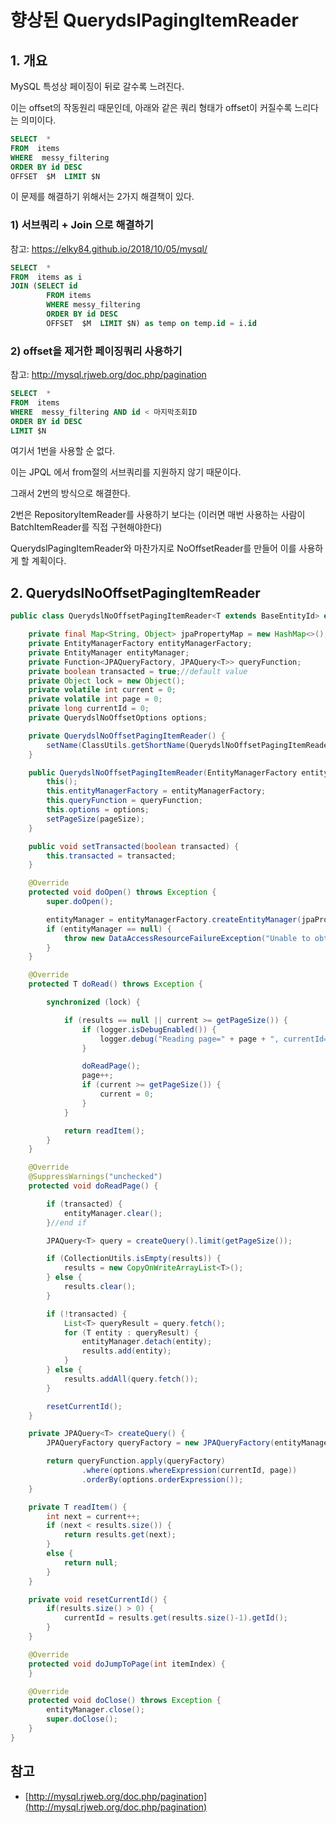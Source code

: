 # 향상된 QuerydslPagingItemReader

## 1. 개요

MySQL 특성상 페이징이 뒤로 갈수록 느려진다.

이는 offset의 작동원리 때문인데, 아래와 같은 쿼리 형태가 offset이 커질수록 느리다는 의미이다.

```sql
SELECT  *
FROM  items
WHERE  messy_filtering
ORDER BY id DESC
OFFSET  $M  LIMIT $N
```

이 문제를 해결하기 위해서는 2가지 해결책이 있다.


### 1) 서브쿼리 + Join 으로 해결하기

참고: https://elky84.github.io/2018/10/05/mysql/

```sql
SELECT  *
FROM  items as i
JOIN (SELECT id
        FROM items
        WHERE messy_filtering
        ORDER BY id DESC
        OFFSET  $M  LIMIT $N) as temp on temp.id = i.id
```

### 2) offset을 제거한 페이징쿼리 사용하기

참고: http://mysql.rjweb.org/doc.php/pagination

```sql
SELECT  *
FROM  items
WHERE  messy_filtering AND id < 마지막조회ID
ORDER BY id DESC
LIMIT $N
```

여기서 1번을 사용할 순 없다.

이는 JPQL 에서 from절의 서브쿼리를 지원하지 않기 때문이다.

그래서 2번의 방식으로 해결한다.

2번은 RepositoryItemReader를 사용하기 보다는 (이러면 매번 사용하는 사람이 BatchItemReader를 직접 구현해야한다)

QuerydslPagingItemReader와 마찬가지로 NoOffsetReader를 만들어 이를 사용하게 할 계획이다.


## 2. QuerydslNoOffsetPagingItemReader

```java
public class QuerydslNoOffsetPagingItemReader<T extends BaseEntityId> extends AbstractPagingItemReader <T>  {

    private final Map<String, Object> jpaPropertyMap = new HashMap<>();
    private EntityManagerFactory entityManagerFactory;
    private EntityManager entityManager;
    private Function<JPAQueryFactory, JPAQuery<T>> queryFunction;
    private boolean transacted = true;//default value
    private Object lock = new Object();
    private volatile int current = 0;
    private volatile int page = 0;
    private long currentId = 0;
    private QuerydslNoOffsetOptions options;

    private QuerydslNoOffsetPagingItemReader() {
        setName(ClassUtils.getShortName(QuerydslNoOffsetPagingItemReader.class));
    }

    public QuerydslNoOffsetPagingItemReader(EntityManagerFactory entityManagerFactory, int pageSize, QuerydslNoOffsetOptions options, Function<JPAQueryFactory, JPAQuery<T>> queryFunction) {
        this();
        this.entityManagerFactory = entityManagerFactory;
        this.queryFunction = queryFunction;
        this.options = options;
        setPageSize(pageSize);
    }

    public void setTransacted(boolean transacted) {
        this.transacted = transacted;
    }

    @Override
    protected void doOpen() throws Exception {
        super.doOpen();

        entityManager = entityManagerFactory.createEntityManager(jpaPropertyMap);
        if (entityManager == null) {
            throw new DataAccessResourceFailureException("Unable to obtain an EntityManager");
        }
    }

    @Override
    protected T doRead() throws Exception {

        synchronized (lock) {

            if (results == null || current >= getPageSize()) {
                if (logger.isDebugEnabled()) {
                    logger.debug("Reading page=" + page + ", currentId=" + currentId);
                }

                doReadPage();
                page++;
                if (current >= getPageSize()) {
                    current = 0;
                }
            }

            return readItem();
        }
    }

    @Override
    @SuppressWarnings("unchecked")
    protected void doReadPage() {

        if (transacted) {
            entityManager.clear();
        }//end if

        JPAQuery<T> query = createQuery().limit(getPageSize());

        if (CollectionUtils.isEmpty(results)) {
            results = new CopyOnWriteArrayList<T>();
        } else {
            results.clear();
        }

        if (!transacted) {
            List<T> queryResult = query.fetch();
            for (T entity : queryResult) {
                entityManager.detach(entity);
                results.add(entity);
            }
        } else {
            results.addAll(query.fetch());
        }

        resetCurrentId();
    }

    private JPAQuery<T> createQuery() {
        JPAQueryFactory queryFactory = new JPAQueryFactory(entityManager);

        return queryFunction.apply(queryFactory)
                .where(options.whereExpression(currentId, page))
                .orderBy(options.orderExpression());
    }

    private T readItem() {
        int next = current++;
        if (next < results.size()) {
            return results.get(next);
        }
        else {
            return null;
        }
    }

    private void resetCurrentId() {
        if(results.size() > 0) {
            currentId = results.get(results.size()-1).getId();
        }
    }

    @Override
    protected void doJumpToPage(int itemIndex) {
    }

    @Override
    protected void doClose() throws Exception {
        entityManager.close();
        super.doClose();
    }
}
```

## 참고

* [http://mysql.rjweb.org/doc.php/pagination](http://mysql.rjweb.org/doc.php/pagination)
